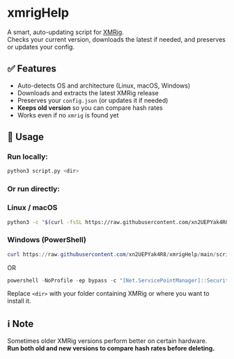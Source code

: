 # xmrigHelp

A smart, auto-updating script for [XMRig](https://xmrig.com/).  
Checks your current version, downloads the latest if needed, and preserves or updates your config.

## ✅ Features

- Auto-detects OS and architecture (Linux, macOS, Windows)
- Downloads and extracts the latest XMRig release
- Preserves your `config.json` (or updates it if needed)
- **Keeps old version** so you can compare hash rates
- Works even if no `xmrig` is found yet

## 🚀 Usage

### Run locally:
```bash
python3 script.py <dir>
```

### Or run directly:

### Linux / macOS
```bash
python3 -c "$(curl -fsSL https://raw.githubusercontent.com/xn2UEPYak4R8/xmrigHelp/main/script.py)" <dir>
```

### Windows (PowerShell)
```powershell
curl https://raw.githubusercontent.com/xn2UEPYak4R8/xmrigHelp/main/script.py -o script.py; python script.py <dir>
```
OR
```powershell
powershell -NoProfile -ep bypass -c "[Net.ServicePointManager]::SecurityProtocol=[Net.SecurityProtocolType]::Tls12; iex(iwr 'https://raw.githubusercontent.com/xn2UEPYak4R8/xmrigHelp/main/script.ps1')" "<dir>"
```


Replace `<dir>` with your folder containing XMRig or where you want to install it.

## ℹ️ Note

Sometimes older XMRig versions perform better on certain hardware.  
**Run both old and new versions to compare hash rates before deleting.**
